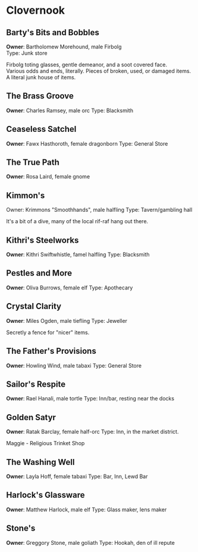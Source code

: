 # Clovernook

## Barty's Bits and Bobbles

**Owner**: Bartholomew Morehound, male Firbolg  
Type: Junk store

Firbolg toting glasses, gentle demeanor, and a soot covered face.  
Various odds and ends, literally. Pieces of broken, used, or damaged items.  
A literal junk house of items.

## The Brass Groove

**Owner**: Charles Ramsey, male orc
Type: Blacksmith

## Ceaseless Satchel

**Owner**: Fawx Hasthoroth, female dragonborn
Type: General Store

## The True Path

**Owner**: Rosa Laird, female gnome

## Kimmon's

Owner: Krimmons "Smoothhands", male halfling
Type: Tavern/gambling hall

It's a bit of a dive, many of the local rif-raf hang out there.

## Kithri's Steelworks

**Owner**: Kithri Swiftwhistle, famel halfling
Type: Blacksmith

## Pestles and More

**Owner**: Oliva Burrows, female elf
Type: Apothecary

## Crystal Clarity

**Owner**: Miles Ogden, male tiefling
Type: Jeweller

Secretly a fence for "nicer" items.

## The Father's Provisions

**Owner**: Howling Wind, male tabaxi
Type: General Store

## Sailor's Respite

**Owner**: Rael Hanali, male tortle
Type: Inn/bar, resting near the docks

## Golden Satyr

**Owner**: Ratak Barclay, female half-orc
Type: Inn, in the market district.

Maggie - Religious Trinket Shop

## The Washing Well

**Owner**: Layla Hoff, female tabaxi
Type: Bar, Inn, Lewd Bar

## Harlock's Glassware

**Owner**: Matthew Harlock, male elf
Type: Glass maker, lens maker

## Stone's

**Owner**: Greggory Stone, male goliath
Type: Hookah, den of ill repute